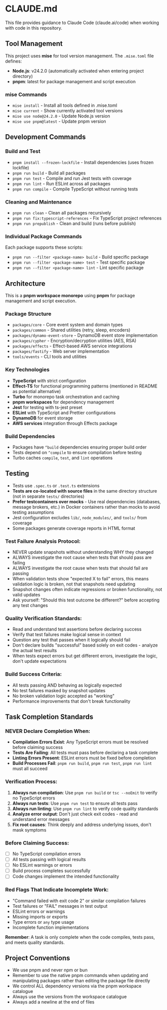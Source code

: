 # CLAUDE.md

This file provides guidance to Claude Code (claude.ai/code) when working with code in this repository.

## Tool Management

This project uses **mise** for tool version management. The `.mise.toml` file defines:
- **Node.js**: v24.2.0 (automatically activated when entering project directory)
- **pnpm**: latest for package management and script execution

### mise Commands
- `mise install` - Install all tools defined in .mise.toml
- `mise current` - Show currently activated tool versions
- `mise use node@24.2.0` - Update Node.js version
- `mise use pnpm@latest` - Update pnpm version

## Development Commands

### Build and Test
- `pnpm install --frozen-lockfile` - Install dependencies (uses frozen lockfile)
- `pnpm run build` - Build all packages
- `pnpm run test` - Compile and run Jest tests with coverage
- `pnpm run lint` - Run ESLint across all packages
- `pnpm run compile` - Compile TypeScript without running tests

### Cleaning and Maintenance
- `pnpm run clean` - Clean all packages recursively
- `pnpm run fix:typescript-references` - Fix TypeScript project references
- `pnpm run prepublish` - Clean and build (runs before publish)

### Individual Package Commands
Each package supports these scripts:
- `pnpm run --filter <package-name> build` - Build specific package
- `pnpm run --filter <package-name> test` - Test specific package
- `pnpm run --filter <package-name> lint` - Lint specific package

## Architecture

This is a **pnpm workspace monorepo** using **pnpm** for package management and script execution.

### Package Structure
- `packages/core` - Core event system and domain types
- `packages/common` - Shared utilities (retry, sleep, encoders)
- `packages/dynamo-event-store` - DynamoDB event store implementation
- `packages/cypher` - Encryption/decryption utilities (AES, RSA)
- `packages/effects` - Effect-based AWS service integrations
- `packages/fastify` - Web server implementation
- `tools/events` - CLI tools and utilities

### Key Technologies
- **TypeScript** with strict configuration
- **Effect-TS** for functional programming patterns (mentioned in README as potential alternative)
- **Turbo** for monorepo task orchestration and caching
- **pnpm workspaces** for dependency management
- **Jest** for testing with ts-jest preset
- **ESLint** with TypeScript and Prettier configurations
- **DynamoDB** for event storage
- **AWS services** integration through Effects package

### Build Dependencies
- Packages have `^build` dependencies ensuring proper build order
- Tests depend on `^compile` to ensure compilation before testing
- Turbo caches `compile`, `test`, and `lint` operations

## Testing
- Tests use `.spec.ts` or `.test.ts` extensions
- **Tests are co-located with source files** in the same directory structure (not in separate `tests/` directories)
- **Prefer testcontainers over mocks** - Use real dependencies (databases, message brokers, etc.) in Docker containers rather than mocks to avoid testing assumptions
- Jest configuration excludes `lib/`, `node_modules/`, and `tools/` from coverage
- Some packages generate coverage reports in HTML format

### Test Failure Analysis Protocol:
- NEVER update snapshots without understanding WHY they changed
- ALWAYS investigate the root cause when tests that should pass are failing
- ALWAYS investigate the root cause when tests that should fail are passing
- When validation tests show "expected X to fail" errors, this means validation logic is broken, not that snapshots need updating
- Snapshot changes often indicate regressions or broken functionality, not valid updates
- Ask yourself: "Should this test outcome be different?" before accepting any test changes

### Quality Verification Standards:
- Read and understand test assertions before declaring success
- Verify that test failures make logical sense in context
- Question any test that passes when it logically should fail
- Don't declare builds "successful" based solely on exit codes - analyze the actual test results
- When tests expect errors but get different errors, investigate the logic, don't update expectations

### Build Success Criteria:
- All tests passing AND behaving as logically expected
- No test failures masked by snapshot updates
- No broken validation logic accepted as "working"
- Performance improvements that don't break functionality

## Task Completion Standards

### NEVER Declare Completion When:
- **Compilation Errors Exist**: Any TypeScript errors must be resolved before claiming success
- **Tests Are Failing**: All tests must pass before declaring a task complete
- **Linting Errors Present**: ESLint errors must be fixed before completion
- **Build Processes Fail**: `pnpm run build`, `pnpm run test`, `pnpm run lint` must all succeed

### Verification Process:
1. **Always run compilation**: Use `pnpm run build` or `tsc --noEmit` to verify no TypeScript errors
2. **Always run tests**: Use `pnpm run test` to ensure all tests pass
3. **Always run linting**: Use `pnpm run lint` to verify code quality standards
4. **Analyze error output**: Don't just check exit codes - read and understand error messages
5. **Fix root causes**: Think deeply and address underlying issues, don't mask symptoms

### Before Claiming Success:
- [ ] No TypeScript compilation errors
- [ ] All tests passing with logical results
- [ ] No ESLint warnings or errors
- [ ] Build process completes successfully
- [ ] Code changes implement the intended functionality

### Red Flags That Indicate Incomplete Work:
- "Command failed with exit code 2" or similar compilation failures
- Test failures or "FAIL" messages in test output
- ESLint errors or warnings
- Missing imports or exports
- Type errors or `any` type usage
- Incomplete function implementations

**Remember**: A task is only complete when the code compiles, tests pass, and meets quality standards.

## Project Conventions
- We use pnpm and never npm or bun
- Remember to use the native pnpm commands when updating and manipulating packages rather than editing the package file directly
- We control ALL dependency versions via the pnpm workspace catalogue
- Always use the versions from the workspace catalogue
- Always add a newline at the end of files